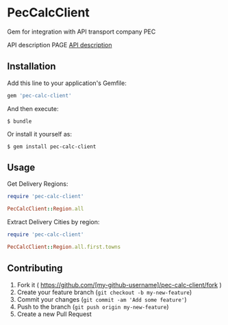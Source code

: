 # PecCalcClient

Gem for integration with API transport company PEC

API description PAGE
[API description](http://pecom.ru/business/developers/api_public/)

## Installation

Add this line to your application's Gemfile:

```ruby
gem 'pec-calc-client'
```

And then execute:

    $ bundle

Or install it yourself as:

    $ gem install pec-calc-client

## Usage

Get Delivery Regions: 

```ruby
require 'pec-calc-client'

PecCalcClient::Region.all
```
Extract Delivery Cities by region: 

```ruby
require 'pec-calc-client'

PecCalcClient::Region.all.first.towns
```

## Contributing

1. Fork it ( https://github.com/[my-github-username]/pec-calc-client/fork )
2. Create your feature branch (`git checkout -b my-new-feature`)
3. Commit your changes (`git commit -am 'Add some feature'`)
4. Push to the branch (`git push origin my-new-feature`)
5. Create a new Pull Request
